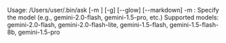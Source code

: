 Usage: /Users/user/.bin/ask <prompt> [-m <model name>] [-g] [--glow] [--markdown]
  -m <model name>: Specify the model (e.g., gemini-2.0-flash, gemini-1.5-pro, etc.)
  Supported models: gemini-2.0-flash, gemini-2.0-flash-lite, gemini-1.5-flash, gemini-1.5-flash-8b, gemini-1.5-pro
